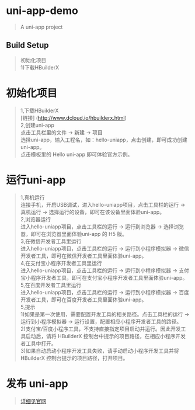# uni-app-demo  
> A uni-app project  

## Build Setup  

> 初始化项目  
> 1)下载HBuilderX  

# 初始化项目  
>1,下载HBuilderX  
[链接] (http://www.dcloud.io/hbuilderx.html)  
>2,创建uni-app  
点击工具栏里的文件 -> 新建 -> 项目  
选择uni-app，输入工程名，如：hello-uniapp，点击创建，即可成功创建 uni-app。  
点击模板里的 Hello uni-app 即可体验官方示例。  
# 运行uni-app  
>1,真机运行  
连接手机，开启USB调试，进入hello-uniapp项目，点击工具栏的运行 -> 真机运行 -> 选择运行的设备，即可在该设备里面体验uni-app。     
>2,浏览器运行  
进入hello-uniapp项目，点击工具栏的运行 -> 运行到浏览器 -> 选择浏览器，即可在浏览器里面体验uni-app 的 H5 版。  
>3,在微信开发者工具里运行  
进入hello-uniapp项目，点击工具栏的运行 -> 运行到小程序模拟器 -> 微信开发者工具，即可在微信开发者工具里面体验uni-app。   
>4,在支付宝小程序开发者工具里运行  
进入hello-uniapp项目，点击工具栏的运行 -> 运行到小程序模拟器 -> 支付宝小程序开发者工具，即可在支付宝小程序开发者工具里面体验uni-app。  
>5,在百度开发者工具里运行  
进入hello-uniapp项目，点击工具栏的运行 -> 运行到小程序模拟器 -> 百度开发者工具，即可在百度开发者工具里面体验uni-app。   
>5,提示  
1)如果是第一次使用，需要配置开发工具的相关路径。点击工具栏的运行 -> 运行到小程序模拟器 -> 运行设置，配置相应小程序开发者工具的路径。  
2)支付宝/百度小程序工具，不支持直接指定项目启动并运行。因此开发工具启动后，请将 HBuilderX 控制台中提示的项目路径，在相应小程序开发者工具中打开。  
3)如果自动启动小程序开发工具失败，请手动启动小程序开发工具并将 HBuilderX 控制台提示的项目路径，打开项目。  
# 发布 uni-app  
>[详细见官网](https://uniapp.dcloud.io/quickstart?id=%E6%89%93%E5%8C%85%E4%B8%BA%E5%8E%9F%E7%94%9Fapp%EF%BC%88%E7%A6%BB%E7%BA%BF%EF%BC%89)  



